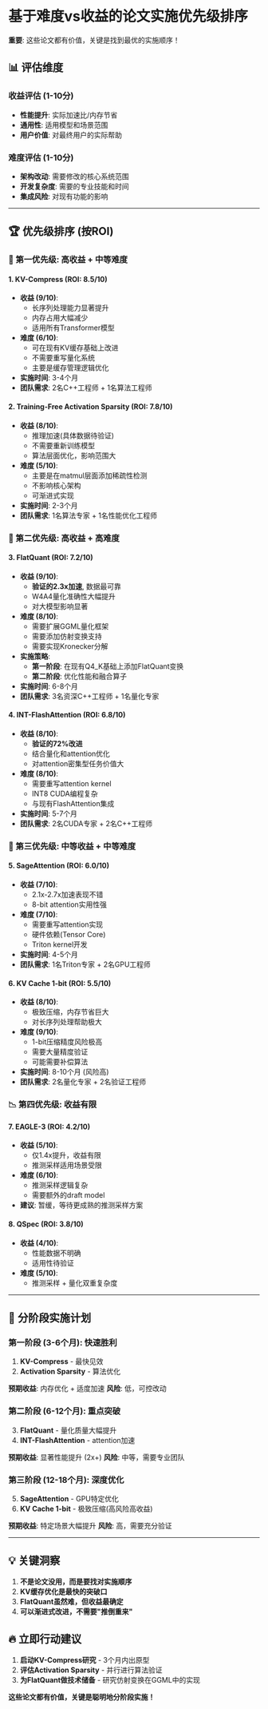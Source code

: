 # 基于难度vs收益的论文实施优先级排序

**重要**: 这些论文都有价值，关键是找到最优的实施顺序！

## 📊 评估维度

### 收益评估 (1-10分)
- **性能提升**: 实际加速比/内存节省
- **通用性**: 适用模型和场景范围  
- **用户价值**: 对最终用户的实际帮助

### 难度评估 (1-10分)
- **架构改动**: 需要修改的核心系统范围
- **开发复杂度**: 需要的专业技能和时间
- **集成风险**: 对现有功能的影响

---

## 🏆 优先级排序 (按ROI)

### 🥇 第一优先级: 高收益 + 中等难度

#### 1. KV-Compress (ROI: 8.5/10)
- **收益 (9/10)**:
  - 长序列处理能力显著提升
  - 内存占用大幅减少
  - 适用所有Transformer模型
- **难度 (6/10)**:
  - 可在现有KV缓存基础上改进
  - 不需要重写量化系统
  - 主要是缓存管理逻辑优化
- **实施时间**: 3-4个月
- **团队需求**: 2名C++工程师 + 1名算法工程师

#### 2. Training-Free Activation Sparsity (ROI: 7.8/10)
- **收益 (8/10)**:
  - 推理加速(具体数据待验证)
  - 不需要重新训练模型
  - 算法层面优化，影响范围大
- **难度 (5/10)**:
  - 主要是在matmul层面添加稀疏性检测
  - 不影响核心架构
  - 可渐进式实现
- **实施时间**: 2-3个月  
- **团队需求**: 1名算法专家 + 1名性能优化工程师

### 🥈 第二优先级: 高收益 + 高难度

#### 3. FlatQuant (ROI: 7.2/10)
- **收益 (9/10)**:
  - **验证的2.3x加速**, 数据最可靠
  - W4A4量化准确性大幅提升
  - 对大模型影响显著
- **难度 (8/10)**:
  - 需要扩展GGML量化框架
  - 需要添加仿射变换支持
  - 需要实现Kronecker分解
- **实施策略**: 
  - **第一阶段**: 在现有Q4_K基础上添加FlatQuant变换
  - **第二阶段**: 优化性能和融合算子
- **实施时间**: 6-8个月
- **团队需求**: 3名资深C++工程师 + 1名量化专家

#### 4. INT-FlashAttention (ROI: 6.8/10)
- **收益 (8/10)**:
  - **验证的72%改进**
  - 结合量化和attention优化
  - 对attention密集型任务价值大
- **难度 (8/10)**:
  - 需要重写attention kernel
  - INT8 CUDA编程复杂
  - 与现有FlashAttention集成
- **实施时间**: 5-7个月
- **团队需求**: 2名CUDA专家 + 2名C++工程师

### 🥉 第三优先级: 中等收益 + 中等难度

#### 5. SageAttention (ROI: 6.0/10)  
- **收益 (7/10)**:
  - 2.1x-2.7x加速表现不错
  - 8-bit attention实用性强
- **难度 (7/10)**:
  - 需要重写attention实现
  - 硬件依赖(Tensor Core)
  - Triton kernel开发
- **实施时间**: 4-5个月
- **团队需求**: 1名Triton专家 + 2名GPU工程师

#### 6. KV Cache 1-bit (ROI: 5.5/10)
- **收益 (8/10)**:
  - 极致压缩，内存节省巨大
  - 对长序列处理帮助极大
- **难度 (9/10)**:
  - 1-bit压缩精度风险极高
  - 需要大量精度验证
  - 可能需要补偿算法
- **实施时间**: 8-10个月 (风险高)
- **团队需求**: 2名量化专家 + 2名验证工程师

### 📉 第四优先级: 收益有限

#### 7. EAGLE-3 (ROI: 4.2/10)
- **收益 (5/10)**:
  - 仅1.4x提升，收益有限
  - 推测采样适用场景受限
- **难度 (6/10)**:
  - 推测采样逻辑复杂
  - 需要额外的draft model
- **建议**: 暂缓，等待更成熟的推测采样方案

#### 8. QSpec (ROI: 3.8/10)
- **收益 (4/10)**:
  - 性能数据不明确
  - 适用性待验证
- **难度 (5/10)**:
  - 推测采样 + 量化双重复杂度

---

## 🎯 分阶段实施计划

### 第一阶段 (3-6个月): 快速胜利
1. **KV-Compress** - 最快见效
2. **Activation Sparsity** - 算法优化

**预期收益**: 内存优化 + 适度加速
**风险**: 低，可控改动

### 第二阶段 (6-12个月): 重点突破  
3. **FlatQuant** - 量化质量大幅提升
4. **INT-FlashAttention** - attention加速

**预期收益**: 显著性能提升 (2x+)
**风险**: 中等，需要专业团队

### 第三阶段 (12-18个月): 深度优化
5. **SageAttention** - GPU特定优化
6. **KV Cache 1-bit** - 极致压缩(高风险高收益)

**预期收益**: 特定场景大幅提升
**风险**: 高，需要充分验证

---

## 💡 关键洞察

1. **不是论文没用，而是要找对实施顺序**
2. **KV缓存优化是最快的突破口**
3. **FlatQuant虽然难，但收益最确定**
4. **可以渐进式改进，不需要"推倒重来"**

## 🔥 立即行动建议

1. **启动KV-Compress研究** - 3个月内出原型
2. **评估Activation Sparsity** - 并行进行算法验证
3. **为FlatQuant做技术储备** - 研究仿射变换在GGML中的实现

**这些论文都有价值，关键是聪明地分阶段实施！**